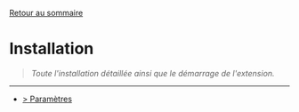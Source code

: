 [Retour au sommaire](/documentation/FR/01%20-%20Sommaire.md)

# Installation
> *Toute l'installation détaillée ainsi que le démarrage de l'extension.*

---

- [> Paramètres](/documentation/FR/03%20-%20Paramètres.md)